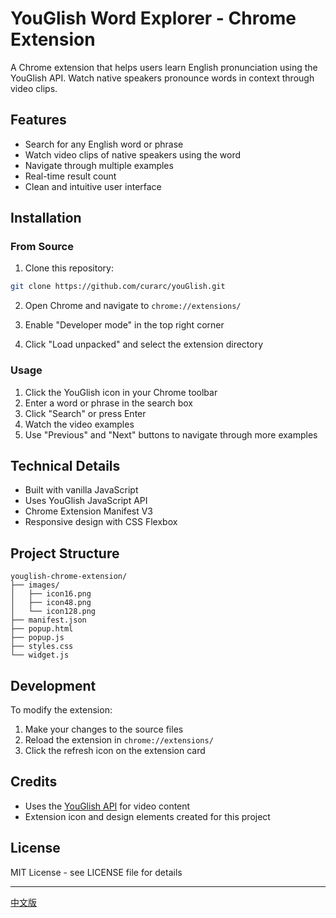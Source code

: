 # YouGlish Word Explorer - Chrome Extension

A Chrome extension that helps users learn English pronunciation using the YouGlish API. Watch native speakers pronounce words in context through video clips.

## Features

- Search for any English word or phrase
- Watch video clips of native speakers using the word
- Navigate through multiple examples
- Real-time result count
- Clean and intuitive user interface

## Installation

### From Source
1. Clone this repository:
```bash
git clone https://github.com/curarc/youGlish.git
```

2. Open Chrome and navigate to `chrome://extensions/`

3. Enable "Developer mode" in the top right corner

4. Click "Load unpacked" and select the extension directory

### Usage

1. Click the YouGlish icon in your Chrome toolbar
2. Enter a word or phrase in the search box
3. Click "Search" or press Enter
4. Watch the video examples
5. Use "Previous" and "Next" buttons to navigate through more examples

## Technical Details

- Built with vanilla JavaScript
- Uses YouGlish JavaScript API
- Chrome Extension Manifest V3
- Responsive design with CSS Flexbox

## Project Structure

```
youglish-chrome-extension/
├── images/
│   ├── icon16.png
│   ├── icon48.png
│   └── icon128.png
├── manifest.json
├── popup.html
├── popup.js
├── styles.css
└── widget.js
```

## Development

To modify the extension:
1. Make your changes to the source files
2. Reload the extension in `chrome://extensions/`
3. Click the refresh icon on the extension card

## Credits

- Uses the [YouGlish API](https://youglish.com/api/doc/js-api) for video content
- Extension icon and design elements created for this project

## License

MIT License - see LICENSE file for details

---

[中文版](README_zh.md)

